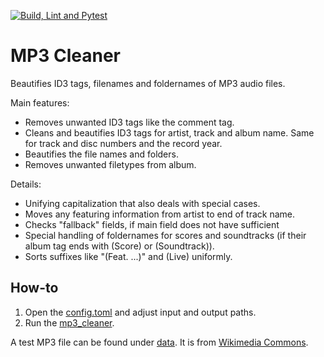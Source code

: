 [![Build, Lint and Pytest](https://github.com/bjoerm/mp3_cleaner/actions/workflows/build_lint_test.yml/badge.svg)](https://github.com/bjoerm/mp3_cleaner/actions/workflows/build_lint_test.yml)

# MP3 Cleaner
Beautifies ID3 tags, filenames and foldernames of MP3 audio files.

Main features:
* Removes unwanted ID3 tags like the comment tag.
* Cleans and beautifies ID3 tags for artist, track and album name. Same for track and disc numbers and the record year.
* Beautifies the file names and folders.
* Removes unwanted filetypes from album.

Details:
* Unifying capitalization that also deals with special cases.
* Moves any featuring information from artist to end of track name.
* Checks "fallback" fields, if main field does not have sufficient
* Special handling of foldernames for scores and soundtracks (if their album tag ends with (Score) or (Soundtrack)).
* Sorts suffixes like "(Feat. ...)" and (Live) uniformly.



## How-to
1. Open the [config.toml](/src/config.toml) and adjust input and output paths.
1. Run the [mp3_cleaner](/src/mp3_cleaner.py).

A test MP3 file can be found under [data](/data/wikimedia_commons/warnsignal_train_with_some_tags.mp3). It is from [Wikimedia Commons](https://commons.wikimedia.org/wiki/File:BVG_Warnsignal_U-Bahn.mp3).